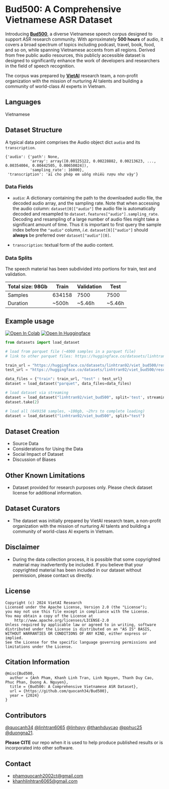 <!-- ---
pretty_name: Bud500
language:
- vi
license:
- cc-by-nc-sa-4.0
multilinguality:
- monolingual
task_categories:
- automatic-speech-recognition
--- -->
# Bud500: A Comprehensive Vietnamese ASR Dataset

Introducing [**Bud500**](https://huggingface.co/datasets/linhtran92/viet_bud500), a diverse Vietnamese speech corpus designed to support ASR research community. With aprroximately **500 hours** of audio, it covers a broad spectrum of topics including podcast, travel, book, food, and so on, while spanning Vietnamese accents from all regions. Derived from free public audio resources, this publicly accessible dataset is designed to significantly enhance the work of developers and researchers in the field of speech recognition.

The corpus was prepared by [**VietAI**](https://vietai.org/) research team, a non-profit organization with the mission of nurturing AI talents and building a community of world-class AI experts in Vietnam.


## Languages

Vietnamese


## Dataset Structure

A typical data point comprises the Audio object dict `audio` and its `transcription`.

```
{'audio': {'path': None,
           'array': array([0.00125122, 0.00228882, 0.00213623, ..., 0.00354004, 0.00442505, 0.00650024]),
           'sampling_rate': 16000},
 'transcription': 'ai cho phép em uống nhiều rượu như vậy'} 
```

### Data Fields

- `audio`: A dictionary containing the path to the downloaded audio file, the decoded audio array, and the sampling rate. Note that when accessing the audio column: `dataset[0]["audio"]` the audio file is automatically decoded and resampled to `dataset.features["audio"].sampling_rate`. Decoding and resampling of a large number of audio files might take a significant amount of time. Thus it is important to first query the sample index before the `"audio"` column, *i.e.* `dataset[0]["audio"]` should **always** be preferred over `dataset["audio"][0]`.

- `transcription`: textual form of the audio content.

### Data Splits

The speech material has been subdivided into portions for train, test and validation.

| Total size: 98Gb | Train  | Validation  |  Test  |
| ---------------- | -----  | ----------- | ------ |
| Samples          | 634158 |     7500    |  7500  |  
| Duration         | ~500h  |    ~5.46h   | ~5.46h |

## Example usage
[![Open In Colab](https://colab.research.google.com/assets/colab-badge.svg)](https://colab.research.google.com/drive/1nNtQnwwA4YG_fhGMb1yV1GR-h0TqsWKc?usp=sharing) [![Open In Huggingface](https://img.shields.io/badge/%F0%9F%A4%97%20Hugging%20Face-Spaces-blue)](https://huggingface.co/datasets/linhtran92/viet_bud500)

```python
from datasets import load_dataset

# load from parquet file (~4000 samples in a parquet file)
# link to other parquet files: https://huggingface.co/datasets/linhtran92/viet_bud500/tree/main/data

train_url = "https://huggingface.co/datasets/linhtran92/viet_bud500/resolve/main/data/train-00000-of-00105-be5f872f8be772f5.parquet"
test_url = "https://huggingface.co/datasets/linhtran92/viet_bud500/resolve/main/data/test-00000-of-00002-531c1d81edb57297.parquet"

data_files = {"train": train_url, "test" : test_url}
dataset = load_dataset("parquet", data_files=data_files)

# load dataset via streaming
dataset = load_dataset("linhtran92/viet_bud500", split='test', streaming=True)
dataset.take(2)

# load all (649158 samples, ~100gb, ~2hrs to complete loading)
dataset = load_dataset("linhtran92/viet_bud500", split="test")
```

## Dataset Creation

- Source Data
- Considerations for Using the Data
- Social Impact of Dataset
- Discussion of Biases

## Other Known Limitations

- Dataset provided for research purposes only. Please check dataset license for additional information. 

## Dataset Curators

- The dataset was initially prepared by VietAI research team, a non-profit organization with the mission of nurturing AI talents and building a community of world-class AI experts in Vietnam.

## Disclaimer

- During the data collection process, it is possible that some copyrighted material may inadvertently be included. If you believe that your copyrighted material has been included in our dataset without permission, please contact us directly.  

## License
```
Copyright (c) 2024 VietAI Research
Licensed under the Apache License, Version 2.0 (the "License");
you may not use this file except in compliance with the License.
You may obtain a copy of the License at
    http://www.apache.org/licenses/LICENSE-2.0
Unless required by applicable law or agreed to in writing, software
distributed under the License is distributed on an "AS IS" BASIS,
WITHOUT WARRANTIES OR CONDITIONS OF ANY KIND, either express or implied.
See the License for the specific language governing permissions and
limitations under the License.
```

## Citation Information

```
@misc{Bud500,
  author = {Anh Pham, Khanh Linh Tran, Linh Nguyen, Thanh Duy Cao, Phuc Phan, Duong A. Nguyen},
  title = {Bud500: A Comprehensive Vietnamese ASR Dataset},
  url = {https://github.com/quocanh34/Bud500},
  year = {2024}
}
```

## Contributors
 
[@quocanh34](https://github.com/quocanh34) [@linhtran6065](https://github.com/linhtran6065) [@linhqyy](https://github.com/linhqyy) [@thanhduycao](https://github.com/thanhduycao) [@pphuc25](https://github.com/pphuc25) [@duongna21](https://github.com/duongna21).

**Please CITE** our repo when it is used to help produce published results or is incorporated into other software.

## Contact 

- phamquocanh2002ct@gmail.com
- khanhlinhtran6065@gmail.com
